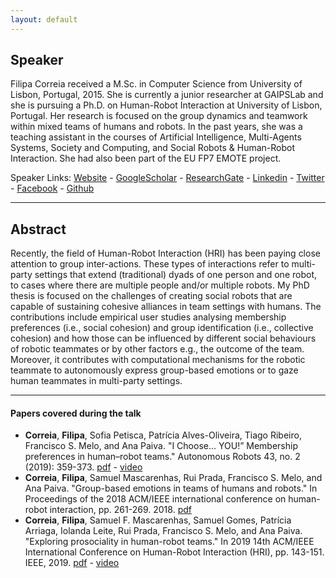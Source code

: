 ```yaml
---
layout: default
---
```

## Speaker

Filipa Correia received a M.Sc. in Computer Science from University of Lisbon, Portugal, 2015. She is currently a junior researcher at GAIPSLab and she is pursuing a Ph.D. on Human-Robot Interaction at University of Lisbon, Portugal. Her research is focused on the group dynamics and teamwork within mixed teams of humans and robots. In the past years, she was a teaching assistant in the courses of Artificial Intelligence, Multi-Agents Systems, Society and Computing, and Social Robots & Human-Robot Interaction. She had also been part of the EU FP7 EMOTE project. 


Speaker Links: [Website](https://filipacorreia.com/) - [GoogleScholar]( https://scholar.google.pt/citations?user=lEjl_5MAAAAJ) - [ResearchGate](https://www.researchgate.net/profile/Filipa-Correia-3) - [Linkedin](https://www.linkedin.com/in/filipacorreia/) - [Twitter](https://twitter.com/pipzcorreiaz) - [Facebook](https://www.facebook.com/pipzcorreiaz) - [Github](https://github.com/PipzCorreiaz)

---

## Abstract
Recently, the field of Human-Robot Interaction (HRI) has been paying close attention to group inter-actions. These types of interactions refer to multi-party settings that extend (traditional) dyads of one person and one robot, to cases where there are multiple people and/or multiple robots. My PhD thesis is focused on the challenges of creating social robots that are capable of sustaining cohesive alliances in team settings with humans. The contributions include empirical user studies analysing membership preferences (i.e., social cohesion) and group identification (i.e., collective cohesion) and how those can be influenced by different social behaviours of robotic teammates or by other factors e.g., the outcome of the team. Moreover, it contributes with computational mechanisms for the robotic teammate to autonomously express group-based emotions or to gaze human teammates in multi-party settings.

---

#### Papers covered during the talk
* **Correia**, **Filipa**, Sofia Petisca, Patrícia Alves-Oliveira, Tiago Ribeiro, Francisco S. Melo, and Ana Paiva. "I Choose... YOU!” Membership preferences in human–robot teams." Autonomous Robots 43, no. 2 (2019): 359-373. [pdf](https://link.springer.com/article/10.1007/s10514-018-9767-9) - [video](https://www.youtube.com/watch?v=rwvBIDsN6Cc&t=68s)
* **Correia**, **Filipa**, Samuel Mascarenhas, Rui Prada, Francisco S. Melo, and Ana Paiva. "Group-based emotions in teams of humans and robots." In Proceedings of the 2018 ACM/IEEE international conference on human-robot interaction, pp. 261-269. 2018. [pdf](https://dl.acm.org/doi/10.1145/3171221.3171252)
* **Correia**, **Filipa**, Samuel F. Mascarenhas, Samuel Gomes, Patrícia Arriaga, Iolanda Leite, Rui Prada, Francisco S. Melo, and Ana Paiva. "Exploring prosociality in human-robot teams." In 2019 14th ACM/IEEE International Conference on Human-Robot Interaction (HRI), pp. 143-151. IEEE, 2019. [pdf](https://dl.acm.org/doi/10.5555/3378680.3378702) - [video](https://www.youtube.com/watch?v=DJ1CcPi8MoY)



